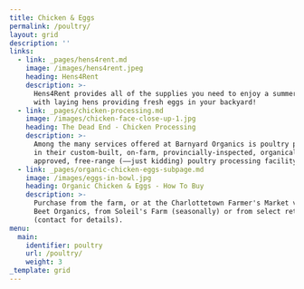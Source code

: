 ```yaml
---
title: Chicken & Eggs
permalink: /poultry/
layout: grid
description: ''
links:
  - link: _pages/hens4rent.md
    image: /images/hens4rent.jpeg
    heading: Hens4Rent
    description: >-
      Hens4Rent provides all of the supplies you need to enjoy a summer life
      with laying hens providing fresh eggs in your backyard!
  - link: _pages/chicken-processing.md
    image: /images/chicken-face-close-up-1.jpg
    heading: The Dead End - Chicken Processing
    description: >-
      Among the many services offered at Barnyard Organics is poultry processing
      in their custom-built, on-farm, provincially-inspected, organically
      approved, free-range (––just kidding) poultry processing facility.
  - link: _pages/organic-chicken-eggs-subpage.md
    image: /images/eggs-in-bowl.jpg
    heading: Organic Chicken & Eggs - How To Buy
    description: >-
      Purchase from the farm, or at the Charlottetown Farmer's Market via Heart
      Beet Organics, from Soleil's Farm (seasonally) or from select retailers
      (contact for details). 
menu:
  main:
    identifier: poultry
    url: /poultry/
    weight: 3
_template: grid
---
```




